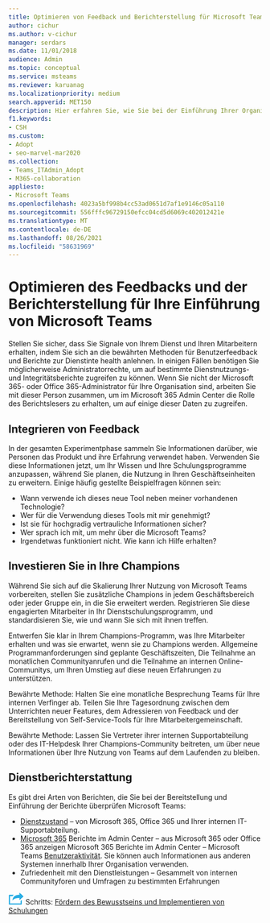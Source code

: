 ```yaml
---
title: Optimieren von Feedback und Berichterstellung für Microsoft Teams Einführung
author: cichur
ms.author: v-cichur
manager: serdars
ms.date: 11/01/2018
audience: Admin
ms.topic: conceptual
ms.service: msteams
ms.reviewer: karuanag
ms.localizationpriority: medium
search.appverid: MET150
description: Hier erfahren Sie, wie Sie bei der Einführung Ihrer Organisation Feedback von Benutzern erhalten Teams dienstinte health reporting verwenden.
f1.keywords:
- CSH
ms.custom:
- Adopt
- seo-marvel-mar2020
ms.collection:
- Teams_ITAdmin_Adopt
- M365-collaboration
appliesto:
- Microsoft Teams
ms.openlocfilehash: 4023a5bf998b4cc53ad0651d7af1e9146c05a110
ms.sourcegitcommit: 556fffc96729150efcc04cd5d6069c402012421e
ms.translationtype: MT
ms.contentlocale: de-DE
ms.lasthandoff: 08/26/2021
ms.locfileid: "58631969"
---
```

# <a name="optimize-feedback-and-reporting-for-your-microsoft-teams-adoption"></a>Optimieren des Feedbacks und der Berichterstellung für Ihre Einführung von Microsoft Teams

Stellen Sie sicher, dass Sie Signale von Ihrem Dienst und Ihren Mitarbeitern erhalten, indem Sie sich an die bewährten Methoden für Benutzerfeedback und Berichte zur Dienstinte health anlehnen.  In einigen Fällen benötigen Sie möglicherweise Administratorrechte, um auf bestimmte Dienstnutzungs- und Integritätsberichte zugreifen zu können. Wenn Sie nicht der Microsoft 365- oder Office 365-Administrator für Ihre Organisation sind, arbeiten Sie mit dieser Person zusammen, um im Microsoft 365 Admin Center die Rolle des Berichtslesers zu erhalten, um auf einige dieser Daten zu zugreifen.

## <a name="incorporating-feedback"></a>Integrieren von Feedback 

In der gesamten Experimentphase sammeln Sie Informationen darüber, wie Personen das Produkt und ihre Erfahrung verwendet haben. Verwenden Sie diese Informationen jetzt, um Ihr Wissen und Ihre Schulungsprogramme anzupassen, während Sie planen, die Nutzung in Ihren Geschäftseinheiten zu erweitern. Einige häufig gestellte Beispielfragen können sein:

- Wann verwende ich dieses neue Tool neben meiner vorhandenen Technologie?
- Wer für die Verwendung dieses Tools mit mir genehmigt?
- Ist sie für hochgradig vertrauliche Informationen sicher? 
- Wer sprach ich mit, um mehr über die Microsoft Teams?
- Irgendetwas funktioniert nicht. Wie kann ich Hilfe erhalten?

## <a name="invest-in-your-champions"></a>Investieren Sie in Ihre Champions

Während Sie sich auf die Skalierung Ihrer Nutzung von Microsoft Teams vorbereiten, stellen Sie zusätzliche Champions in jedem Geschäftsbereich oder jeder Gruppe ein, in die Sie erweitert werden. Registrieren Sie diese engagierten Mitarbeiter in Ihr Dienstschulungsprogramm, und standardisieren Sie, wie und wann Sie sich mit ihnen treffen.
 
Entwerfen Sie klar in Ihrem Champions-Programm, was Ihre Mitarbeiter erhalten und was sie erwartet, wenn sie zu Champions werden. Allgemeine Programmanforderungen sind geplante Geschäftszeiten, Die Teilnahme an monatlichen Communityanrufen und die Teilnahme an internen Online-Communitys, um Ihren Umstieg auf diese neuen Erfahrungen zu unterstützen.  

Bewährte Methode: Halten Sie eine monatliche Besprechung Teams für Ihre internen Verfinger ab. Teilen Sie Ihre Tagesordnung zwischen dem Unterrichten neuer Features, dem Adressieren von Feedback und der Bereitstellung von Self-Service-Tools für Ihre Mitarbeitergemeinschaft.

Bewährte Methode: Lassen Sie Vertreter ihrer internen Supportabteilung oder des IT-Helpdesk Ihrer Champions-Community beitreten, um über neue Informationen über Ihre Nutzung von Teams auf dem Laufenden zu bleiben. 

## <a name="service-reporting"></a>Dienstberichterstattung

Es gibt drei Arten von Berichten, die Sie bei der Bereitstellung und Einführung der Berichte überprüfen Microsoft Teams:

- [Dienstzustand](https://status.office365.com/) – von Microsoft 365, Office 365 und Ihrer internen IT-Supportabteilung.
- [Microsoft 365](/microsoft-365/admin/activity-reports/activity-reports) Berichte im Admin Center – aus Microsoft 365 oder Office 365 anzeigen Microsoft 365 Berichte im Admin Center – Microsoft Teams [Benutzeraktivität](/microsoft-365/admin/activity-reports/microsoft-teams-user-activity). Sie können auch Informationen aus anderen Systemen innerhalb Ihrer Organisation verwenden.
- Zufriedenheit mit den Dienstleistungen – Gesammelt von internen Communityforen und Umfragen zu bestimmten Erfahrungen

![Ein Symbol zur Darstellung des nächsten ](media/teams-adoption-next-icon.png) Schritts: [Fördern des Bewusstseins und Implementieren von Schulungen](teams-adoption-drive-awareness.md)